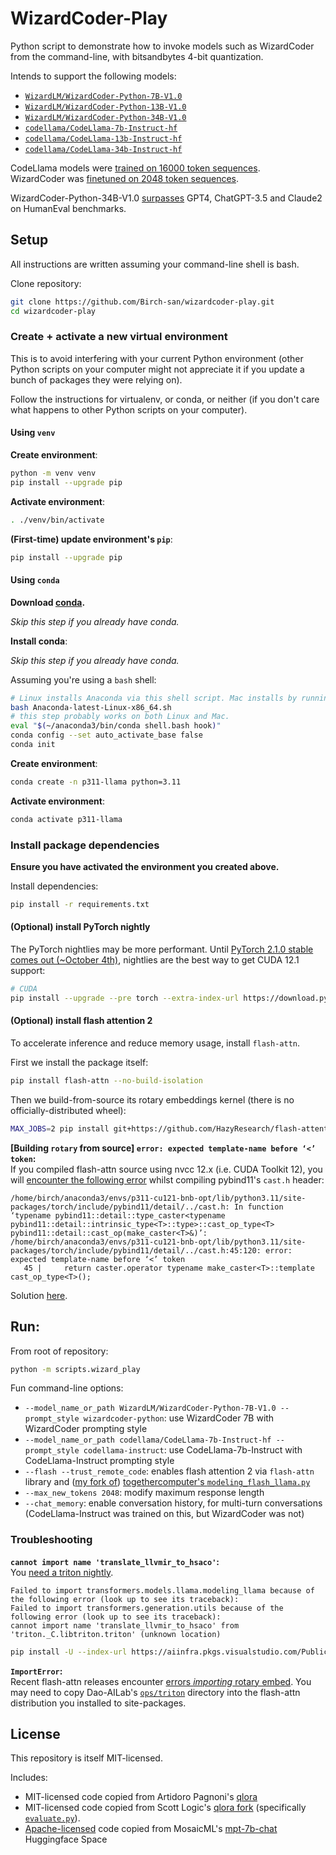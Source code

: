 # WizardCoder-Play

Python script to demonstrate how to invoke models such as WizardCoder from the command-line, with bitsandbytes 4-bit quantization.

Intends to support the following models:

- [`WizardLM/WizardCoder-Python-7B-V1.0`](https://huggingface.co/WizardLM/WizardCoder-Python-7B-V1.0)
- [`WizardLM/WizardCoder-Python-13B-V1.0`](https://huggingface.co/WizardLM/WizardCoder-Python-13B-V1.0)
- [`WizardLM/WizardCoder-Python-34B-V1.0`](https://huggingface.co/WizardLM/WizardCoder-Python-34B-V1.0)
- [`codellama/CodeLlama-7b-Instruct-hf`](https://huggingface.co/codellama/CodeLlama-7b-Instruct-hf)
- [`codellama/CodeLlama-13b-Instruct-hf`](https://huggingface.co/codellama/CodeLlama-13b-Instruct-hf)
- [`codellama/CodeLlama-34b-Instruct-hf`](https://huggingface.co/codellama/CodeLlama-34b-Instruct-hf)

CodeLlama models were [trained on 16000 token sequences](https://ai.meta.com/blog/code-llama-large-language-model-coding/).  
WizardCoder was [finetuned on 2048 token sequences](https://arxiv.org/abs/2306.08568).

WizardCoder-Python-34B-V1.0 [surpasses](https://huggingface.co/WizardLM/WizardCoder-Python-34B-V1.0) GPT4, ChatGPT-3.5 and Claude2 on HumanEval benchmarks.

## Setup

All instructions are written assuming your command-line shell is bash.

Clone repository:

```bash
git clone https://github.com/Birch-san/wizardcoder-play.git
cd wizardcoder-play
```

### Create + activate a new virtual environment

This is to avoid interfering with your current Python environment (other Python scripts on your computer might not appreciate it if you update a bunch of packages they were relying on).

Follow the instructions for virtualenv, or conda, or neither (if you don't care what happens to other Python scripts on your computer).

#### Using `venv`

**Create environment**:

```bash
python -m venv venv
pip install --upgrade pip
```

**Activate environment**:

```bash
. ./venv/bin/activate
```

**(First-time) update environment's `pip`**:

```bash
pip install --upgrade pip
```

#### Using `conda`

**Download [conda](https://www.anaconda.com/products/distribution).**

_Skip this step if you already have conda._

**Install conda**:

_Skip this step if you already have conda._

Assuming you're using a `bash` shell:

```bash
# Linux installs Anaconda via this shell script. Mac installs by running a .pkg installer.
bash Anaconda-latest-Linux-x86_64.sh
# this step probably works on both Linux and Mac.
eval "$(~/anaconda3/bin/conda shell.bash hook)"
conda config --set auto_activate_base false
conda init
```

**Create environment**:

```bash
conda create -n p311-llama python=3.11
```

**Activate environment**:

```bash
conda activate p311-llama
```

### Install package dependencies

**Ensure you have activated the environment you created above.**

Install dependencies:

```bash
pip install -r requirements.txt
```

#### (Optional) install PyTorch nightly

The PyTorch nightlies may be more performant. Until [PyTorch 2.1.0 stable comes out (~October 4th)](https://github.com/pytorch/pytorch/issues/86566#issuecomment-1706075651), nightlies are the best way to get CUDA 12.1 support:

```bash
# CUDA
pip install --upgrade --pre torch --extra-index-url https://download.pytorch.org/whl/nightly/cu121
```

#### (Optional) install flash attention 2

To accelerate inference and reduce memory usage, install `flash-attn`.

First we install the package itself:

```bash
pip install flash-attn --no-build-isolation
```

Then we build-from-source its rotary embeddings kernel (there is no officially-distributed wheel):

```bash
MAX_JOBS=2 pip install git+https://github.com/HazyResearch/flash-attention.git#subdirectory=csrc/rotary
```

**[Building `rotary` from source] `error: expected template-name before ‘<’ token`:**  
If you compiled flash-attn source using nvcc 12.x (i.e. CUDA Toolkit 12), you will [encounter the following error](https://github.com/pybind/pybind11/issues/4606) whilst compiling pybind11's `cast.h` header:

```
/home/birch/anaconda3/envs/p311-cu121-bnb-opt/lib/python3.11/site-packages/torch/include/pybind11/detail/../cast.h: In function ‘typename pybind11::detail::type_caster<typename pybind11::detail::intrinsic_type<T>::type>::cast_op_type<T> pybind11::detail::cast_op(make_caster<T>&)’:
/home/birch/anaconda3/envs/p311-cu121-bnb-opt/lib/python3.11/site-packages/torch/include/pybind11/detail/../cast.h:45:120: error: expected template-name before ‘<’ token
   45 |     return caster.operator typename make_caster<T>::template cast_op_type<T>();
```

Solution [here](https://github.com/Dao-AILab/flash-attention/issues/484#issuecomment-1706843478).

## Run:

From root of repository:

```bash
python -m scripts.wizard_play
```

Fun command-line options:

- `--model_name_or_path WizardLM/WizardCoder-Python-7B-V1.0 --prompt_style wizardcoder-python`: use WizardCoder 7B with WizardCoder prompting style
- `--model_name_or_path codellama/CodeLlama-7b-Instruct-hf --prompt_style codellama-instruct`: use CodeLlama-7b-Instruct with CodeLlama-Instruct prompting style
- `--flash --trust_remote_code`: enables flash attention 2 via `flash-attn` library and ([my fork of](https://huggingface.co/Birchlabs/flash_llama)) [togethercomputer's `modeling_flash_llama.py`](https://huggingface.co/togethercomputer/LLaMA-2-7B-32K/blob/main/modeling_flash_llama.py)
- `--max_new_tokens 2048`: modify maximum response length
- `--chat_memory`: enable conversation history, for multi-turn conversations (CodeLlama-Instruct was trained on this, but WizardCoder was not)

### Troubleshooting

**`cannot import name 'translate_llvmir_to_hsaco'`:**  
You [need a triton nightly](https://github.com/openai/triton/issues/2002).
```
Failed to import transformers.models.llama.modeling_llama because of the following error (look up to see its traceback):
Failed to import transformers.generation.utils because of the following error (look up to see its traceback):
cannot import name 'translate_llvmir_to_hsaco' from 'triton._C.libtriton.triton' (unknown location)
```

```bash
pip install -U --index-url https://aiinfra.pkgs.visualstudio.com/PublicPackages/_packaging/Triton-Nightly/pypi/simple/ triton-nightly
```

**`ImportError`:**  
Recent flash-attn releases encounter [errors _importing_ rotary embed](https://github.com/Dao-AILab/flash-attention/issues/519). You may need to copy Dao-AILab's [`ops/triton`](https://github.com/Dao-AILab/flash-attention/tree/main/flash_attn/ops/triton) directory into the flash-attn distribution you installed to site-packages.

## License

This repository is itself MIT-licensed.

Includes:

- MIT-licensed code copied from Artidoro Pagnoni's [qlora](https://github.com/artidoro/qlora)
- MIT-licensed code copied from Scott Logic's [qlora fork](https://github.com/scottlogic-alex/qlora) (specifically [`evaluate.py`](https://github.com/scottlogic-alex/qlora/blob/stepwise/evaluate.py)).
- [Apache-licensed](licenses/MosaicML-mpt-7b-chat-hf-space.Apache.LICENSE.txt) code copied from MosaicML's [mpt-7b-chat](https://huggingface.co/spaces/mosaicml/mpt-7b-chat/blob/main/app.py) Huggingface Space